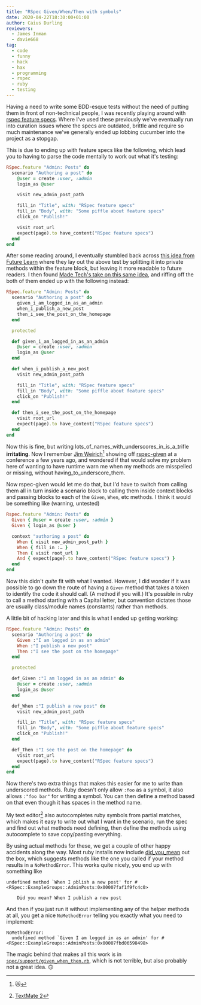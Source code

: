 ```yaml
---
title: "RSpec Given/When/Then with symbols"
date: 2020-04-22T18:30:00+01:00
author: Caius Durling
reviewers:
  - James Inman
  - davie668
tag:
  - code
  - funny
  - hack
  - hax
  - programming
  - rspec
  - ruby
  - testing
---
```


Having a need to write some BDD-esque tests without the need of putting them in front of non-technical people, I was recently playing around with [rspec feature specs][]. Where I've used these previously we've eventually run into curation issues where the specs are outdated, brittle and require so much maintenance we've generally ended up lobbing cucumber into the project as a stopgap.

This is due to ending up with feature specs like the following, which lead you to having to parse the code mentally to work out what it's testing:

```ruby
RSpec.feature "Admin: Posts" do
  scenario "Authoring a post" do
    @user = create :user, :admin
    login_as @user

    visit new_admin_post_path

    fill_in "Title", with: "RSpec feature specs"
    fill_in "Body", with: "Some piffle about feature specs"
    click_on "Publish!"

    visit root_url
    expect(page).to have_content("RSpec feature specs")
  end
end
```

After some reading around, I eventually stumbled back across [this idea from Future Learn][futurelearn] where they lay out the above test by splitting it into private methods within the feature block, but leaving it more readable to future readers. I then found [Made Tech's take on this same idea][madetech], and riffing off the both of them ended up with the following instead:

```ruby
RSpec.feature "Admin: Posts" do
  scenario "Authoring a post" do
    given_i_am_logged_in_as_an_admin
    when_i_publish_a_new_post
    then_i_see_the_post_on_the_homepage
  end

  protected

  def given_i_am_logged_in_as_an_admin
    @user = create :user, :admin
    login_as @user
  end

  def when_i_publish_a_new_post
    visit new_admin_post_path

    fill_in "Title", with: "RSpec feature specs"
    fill_in "Body", with: "Some piffle about feature specs"
    click_on "Publish!"
  end

  def then_i_see_the_post_on_the_homepage
    visit root_url
    expect(page).to have_content("RSpec feature specs")
  end
end
```

Now this is fine, but writing lots\_of\_names\_with\_underscores\_in\_is\_a\_trifle **irritating**. Now I remember [Jim Weirich][][^1] showing off [rspec-given][] at a conference a few years ago, and wondered if that would solve my problem here of wanting to have runtime warn me when my methods are misspelled or missing, without having\_to\_underscore\_them.

Now rspec-given would let me do that, but I'd have to switch from calling them all in turn inside a scenario block to calling them inside context blocks and passing blocks to each of the `Given`, `When`, etc methods. I think it would be something like (warning, untested)

```ruby
Rspec.feature "Admin: Posts" do
  Given { @user = create :user, :admin }
  Given { login_as @user }

  context "authoring a post" do
    When { visit new_admin_post_path }
    When { fill_in :… }
    Then { visit root_url }
    And { expect(page).to have_content("RSpec feature specs") }
  end
end
```

Now this didn't _quite_ fit with what I wanted. However, I did wonder if it was possible to go down the route of having a `Given` method that takes a token to identify the code it should call. (A method if you will.) It's possible in ruby to call a method starting with a Capital letter, but convention dictates those are usually class/module names (constants) rather than methods.

A little bit of hacking later and this is what I ended up getting working:

```ruby
RSpec.feature "Admin: Posts" do
  scenario "Authoring a post" do
    Given :"I am logged in as an admin"
    When :"I publish a new post"
    Then :"I see the post on the homepage"
  end

  protected

  def_Given :"I am logged in as an admin" do
    @user = create :user, :admin
    login_as @user
  end

  def_When :"I publish a new post" do
    visit new_admin_post_path

    fill_in "Title", with: "RSpec feature specs"
    fill_in "Body", with: "Some piffle about feature specs"
    click_on "Publish!"
  end

  def_Then :"I see the post on the homepage" do
    visit root_url
    expect(page).to have_content("RSpec feature specs")
  end
end
```

Now there's two extra things that makes this easier for me to write than underscored methods. Ruby doesn't only allow `:foo` as a symbol, it also allows `:"foo bar"` for writing a symbol. You can then define a method based on that even though it has spaces in the method name.

My text editor[^2] also autocompletes ruby symbols from partial matches, which makes it easy to write out what I want in the scenario, run the spec and find out what methods need defining, then define the methods using autocomplete to save copy/pasting everything.

By using actual methods for these, we get a couple of other happy accidents along the way. Most ruby installs now include [did_you_mean][] out the box, which suggests methods like the one you called if your method results in a `NoMethodError`. This works quite nicely, you end up with something like

```
undefined method `When I pblish a new post' for #<RSpec::ExampleGroups::AdminPosts:0x00007faf1f9fc4c0>

    Did you mean? When I publish a new post
```

And then if you just run it without implementing any of the helper methods at all, you get a nice `NoMethodError` telling you exactly what you need to implement:

```
NoMethodError:
  undefined method `Given I am logged in as an admin' for #<RSpec::ExampleGroups::AdminPosts:0x00007fbd06598498>
```

The magic behind that makes all this work is in [`spec/support/given_when_then.rb`][gwt.rb], which is not terrible, but also probably not a great idea. 🙃

[rspec feature specs]: https://relishapp.com/rspec/rspec-rails/docs/feature-specs/feature-spec
[futurelearn]: https://www.futurelearn.com/info/blog/how-we-write-readable-feature-tests-with-rspec
[madetech]: https://www.madetech.com/blog/feature-testing-with-rspec
[Jim Weirich]: https://weirichinstitute.com/about
[rspec-given]: https://github.com/rspec-given/rspec-given
[gwt.rb]: https://gist.github.com/caius/606b80252b176e353fe0893f8888dbbf
[did_you_mean]: https://github.com/ruby/did_you_mean

[^1]: 😿
[^2]: [TextMate 2](https://macromates.com)
